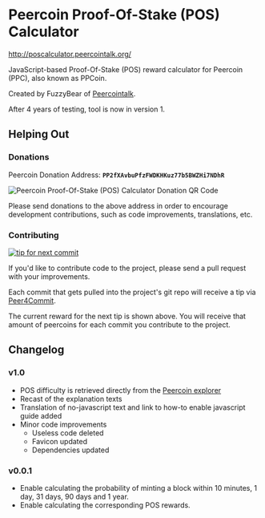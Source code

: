 Peercoin Proof-Of-Stake (POS) Calculator
===

http://poscalculator.peercointalk.org/

JavaScript-based Proof-Of-Stake (POS) reward calculator for Peercoin (PPC), also known as PPCoin.

Created by FuzzyBear of [Peercointalk](http://peercointalk.org/).

After 4 years of testing, tool is now in version 1.

## Helping Out

### Donations

Peercoin Donation Address: **```PP2fXAvbuPfzFWDKHKuz77b5BWZHi7NDhR```**

![Peercoin Proof-Of-Stake (POS) Calculator Donation QR Code](http://peer4commit.com/projects/5/qrcode.svg "Donate peercoins to this project")

Please send donations to the above address in order to encourage development contributions, such as code improvements, translations, etc.

### Contributing

[![tip for next commit](http://peer4commit.com/projects/5.svg)](http://peer4commit.com/projects/5)

If you'd like to contribute code to the project, please send a pull request with your improvements.

Each commit that gets pulled into the project's git repo will receive a tip via [Peer4Commit](http://peer4commit.com/).

The current reward for the next tip is shown above. You will receive that amount of peercoins for each commit you contribute to the project.

## Changelog

### v1.0

* POS difficulty is retrieved directly from the [Peercoin explorer](https://explorer.peercoin.net/)
* Recast of the explanation texts
* Translation of no-javascript text and link to how-to enable javascript guide added
* Minor code improvements
    * Useless code deleted
    * Favicon updated
    * Dependencies updated

### v0.0.1

* Enable calculating the probability of minting a block within 10 minutes, 1 day, 31 days, 90 days and 1 year.
* Enable calculating the corresponding POS rewards.
